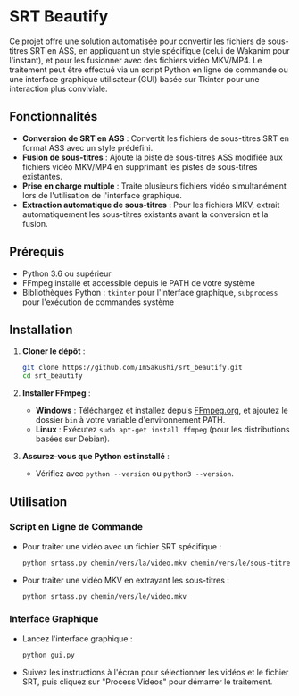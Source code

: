 
# SRT Beautify

Ce projet offre une solution automatisée pour convertir les fichiers de sous-titres SRT en ASS, en appliquant un style spécifique (celui de Wakanim pour l'instant), et pour les fusionner avec des fichiers vidéo MKV/MP4. Le traitement peut être effectué via un script Python en ligne de commande ou une interface graphique utilisateur (GUI) basée sur Tkinter pour une interaction plus conviviale.

## Fonctionnalités

- **Conversion de SRT en ASS** : Convertit les fichiers de sous-titres SRT en format ASS avec un style prédéfini.
- **Fusion de sous-titres** : Ajoute la piste de sous-titres ASS modifiée aux fichiers vidéo MKV/MP4 en supprimant les pistes de sous-titres existantes.
- **Prise en charge multiple** : Traite plusieurs fichiers vidéo simultanément lors de l'utilisation de l'interface graphique.
- **Extraction automatique de sous-titres** : Pour les fichiers MKV, extrait automatiquement les sous-titres existants avant la conversion et la fusion.

## Prérequis

- Python 3.6 ou supérieur
- FFmpeg installé et accessible depuis le PATH de votre système
- Bibliothèques Python : `tkinter` pour l'interface graphique, `subprocess` pour l'exécution de commandes système

## Installation

1. **Cloner le dépôt** :
   ```bash
   git clone https://github.com/ImSakushi/srt_beautify.git
   cd srt_beautify
   ```

2. **Installer FFmpeg** :
   - **Windows** : Téléchargez et installez depuis [FFmpeg.org](https://ffmpeg.org/download.html), et ajoutez le dossier `bin` à votre variable d'environnement PATH.
   - **Linux** : Exécutez `sudo apt-get install ffmpeg` (pour les distributions basées sur Debian).

3. **Assurez-vous que Python est installé** :
   - Vérifiez avec `python --version` ou `python3 --version`.

## Utilisation

### Script en Ligne de Commande

- Pour traiter une vidéo avec un fichier SRT spécifique :
  ```bash
  python srtass.py chemin/vers/la/video.mkv chemin/vers/le/sous-titre.srt
  ```

- Pour traiter une vidéo MKV en extrayant les sous-titres :
  ```bash
  python srtass.py chemin/vers/le/video.mkv
  ```

### Interface Graphique

- Lancez l'interface graphique :
  ```bash
  python gui.py
  ```

- Suivez les instructions à l'écran pour sélectionner les vidéos et le fichier SRT, puis cliquez sur "Process Videos" pour démarrer le traitement.
